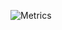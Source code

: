 ![Metrics](https://metrics.lecoq.io/tyler-le?template=classic&base.community=0&base.repositories=0&base.metadata=0&isocalendar=1&languages=1&introduction=1&repositories=1&leetcode=1&base=header%2C%20activity%2C%20community%2C%20repositories%2C%20metadata&base.indepth=false&base.hireable=false&base.skip=false&repositories.batch=100&repositories.forks=false&repositories.affiliations=owner&isocalendar=false&isocalendar.duration=half-year&languages=false&languages.ignored=Roff%2C%20CMake%2C%20EJS%2C%20M4&languages.limit=7&languages.threshold=0%25&languages.other=false&languages.colors=github&languages.sections=most-used&languages.indepth=false&languages.analysis.timeout=15&languages.categories=markup%2C%20programming&languages.recent.categories=markup%2C%20programming&languages.recent.load=300&languages.recent.days=14&introduction=false&introduction.title=true&repositories=false&repositories.pinned=3&repositories.starred=0&repositories.random=0&repositories.order=featured%2C%20pinned%2C%20starred%2C%20random&leetcode=false&leetcode.user=tylerle&leetcode.sections=solved%2C%20skills&leetcode.limit.skills=5&leetcode.limit.recent=2&config.timezone=America%2FLos_Angeles)
